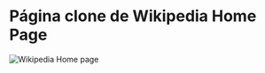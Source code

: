# Página clone de Wikipedia Home Page
![Wikipedia Home page](https://github.com/aronbrla/clonesDePaginas/blob/main/pictures/wikihomeclone.png)
